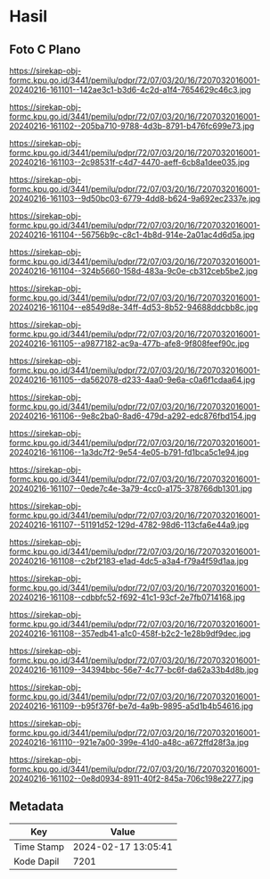# Hasil

## Foto C Plano

https://sirekap-obj-formc.kpu.go.id/3441/pemilu/pdpr/72/07/03/20/16/7207032016001-20240216-161101--142ae3c1-b3d6-4c2d-a1f4-7654629c46c3.jpg

https://sirekap-obj-formc.kpu.go.id/3441/pemilu/pdpr/72/07/03/20/16/7207032016001-20240216-161102--205ba710-9788-4d3b-8791-b476fc699e73.jpg

https://sirekap-obj-formc.kpu.go.id/3441/pemilu/pdpr/72/07/03/20/16/7207032016001-20240216-161103--2c98531f-c4d7-4470-aeff-6cb8a1dee035.jpg

https://sirekap-obj-formc.kpu.go.id/3441/pemilu/pdpr/72/07/03/20/16/7207032016001-20240216-161103--9d50bc03-6779-4dd8-b624-9a692ec2337e.jpg

https://sirekap-obj-formc.kpu.go.id/3441/pemilu/pdpr/72/07/03/20/16/7207032016001-20240216-161104--56756b9c-c8c1-4b8d-914e-2a01ac4d6d5a.jpg

https://sirekap-obj-formc.kpu.go.id/3441/pemilu/pdpr/72/07/03/20/16/7207032016001-20240216-161104--324b5660-158d-483a-9c0e-cb312ceb5be2.jpg

https://sirekap-obj-formc.kpu.go.id/3441/pemilu/pdpr/72/07/03/20/16/7207032016001-20240216-161104--e8549d8e-34ff-4d53-8b52-94688ddcbb8c.jpg

https://sirekap-obj-formc.kpu.go.id/3441/pemilu/pdpr/72/07/03/20/16/7207032016001-20240216-161105--a9877182-ac9a-477b-afe8-9f808feef90c.jpg

https://sirekap-obj-formc.kpu.go.id/3441/pemilu/pdpr/72/07/03/20/16/7207032016001-20240216-161105--da562078-d233-4aa0-9e6a-c0a6f1cdaa64.jpg

https://sirekap-obj-formc.kpu.go.id/3441/pemilu/pdpr/72/07/03/20/16/7207032016001-20240216-161106--9e8c2ba0-8ad6-479d-a292-edc876fbd154.jpg

https://sirekap-obj-formc.kpu.go.id/3441/pemilu/pdpr/72/07/03/20/16/7207032016001-20240216-161106--1a3dc7f2-9e54-4e05-b791-fd1bca5c1e94.jpg

https://sirekap-obj-formc.kpu.go.id/3441/pemilu/pdpr/72/07/03/20/16/7207032016001-20240216-161107--0ede7c4e-3a79-4cc0-a175-378766db1301.jpg

https://sirekap-obj-formc.kpu.go.id/3441/pemilu/pdpr/72/07/03/20/16/7207032016001-20240216-161107--51191d52-129d-4782-98d6-113cfa6e44a9.jpg

https://sirekap-obj-formc.kpu.go.id/3441/pemilu/pdpr/72/07/03/20/16/7207032016001-20240216-161108--c2bf2183-e1ad-4dc5-a3a4-f79a4f59d1aa.jpg

https://sirekap-obj-formc.kpu.go.id/3441/pemilu/pdpr/72/07/03/20/16/7207032016001-20240216-161108--cdbbfc52-f692-41c1-93cf-2e7fb0714168.jpg

https://sirekap-obj-formc.kpu.go.id/3441/pemilu/pdpr/72/07/03/20/16/7207032016001-20240216-161108--357edb41-a1c0-458f-b2c2-1e28b9df9dec.jpg

https://sirekap-obj-formc.kpu.go.id/3441/pemilu/pdpr/72/07/03/20/16/7207032016001-20240216-161109--34394bbc-56e7-4c77-bc6f-da62a33b4d8b.jpg

https://sirekap-obj-formc.kpu.go.id/3441/pemilu/pdpr/72/07/03/20/16/7207032016001-20240216-161109--b95f376f-be7d-4a9b-9895-a5d1b4b54616.jpg

https://sirekap-obj-formc.kpu.go.id/3441/pemilu/pdpr/72/07/03/20/16/7207032016001-20240216-161110--921e7a00-399e-41d0-a48c-a672ffd28f3a.jpg

https://sirekap-obj-formc.kpu.go.id/3441/pemilu/pdpr/72/07/03/20/16/7207032016001-20240216-161102--0e8d0934-8911-40f2-845a-706c198e2277.jpg


## Metadata

| Key        | Value               |
| ---------- | ------------------- |
| Time Stamp | 2024-02-17 13:05:41 |
| Kode Dapil | 7201                |



